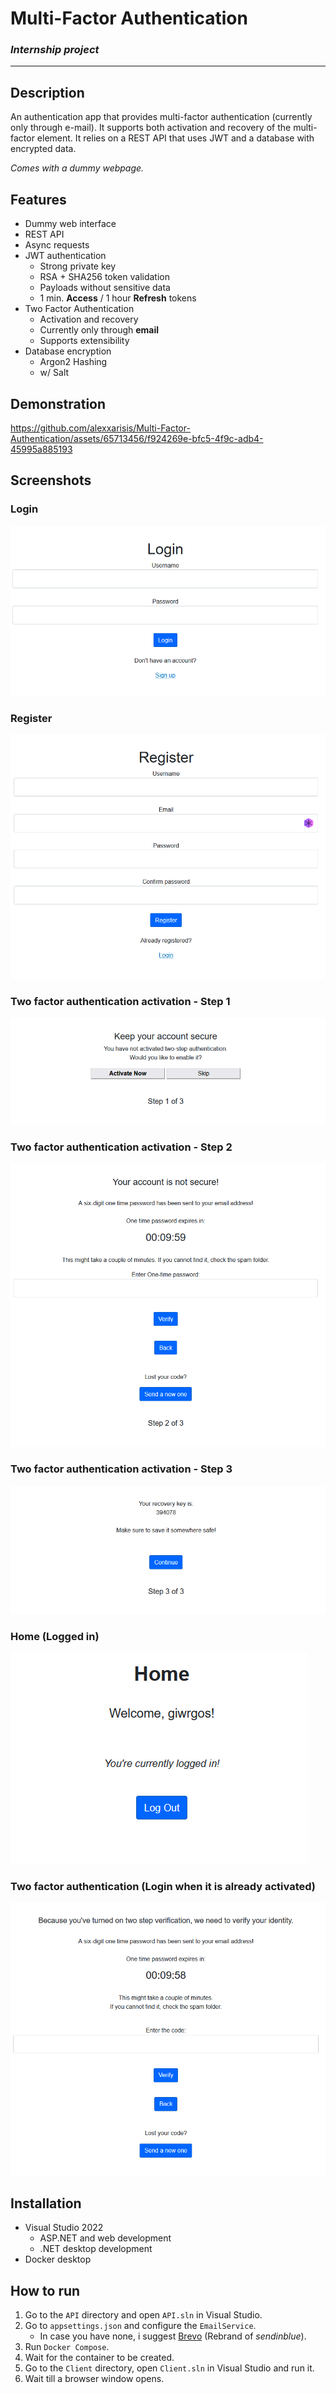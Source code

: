 # Multi-Factor Authentication

### *Internship project*
---

## Description

An authentication app that provides multi-factor authentication (currently only through e-mail).
It supports both activation and recovery of the multi-factor element.
It relies on a REST API that uses JWT and a database with encrypted data.

*Comes with a dummy webpage.*

## Features
* Dummy web interface
* REST API
* Async requests
* JWT authentication
    - Strong private key
    - RSA + SHA256 token validation
    - Payloads without sensitive data
    - 1 min. **Access** / 1 hour **Refresh** tokens
* Two Factor Authentication
    - Activation and recovery
    - Currently only through **email**
    - Supports extensibility
* Database encryption 
    - Argon2 Hashing
    - w/ Salt

## Demonstration

https://github.com/alexxarisis/Multi-Factor-Authentication/assets/65713456/f924269e-bfc5-4f9c-adb4-45995a885193

## Screenshots

### Login
![Login](assets/login.png)

### Register
![Register](assets/register.png)

### Two factor authentication activation - Step 1
![Two factor authentication - Step 1](assets/mfa1.png)

### Two factor authentication activation - Step 2
![Two factor authentication - Step 2](assets/mfa2.png)

### Two factor authentication activation - Step 3
![Two factor authentication - Step 3](assets/mfa3.png)

### Home (Logged in)
![Home](assets/home.png)

### Two factor authentication (Login when it is already activated)
![Alt text](assets/mfa_login.png)

## Installation

* Visual Studio 2022
    - ASP.NET and web development
    - .NET desktop development
* Docker desktop

## How to run

1. Go to the `API` directory and open `API.sln` in Visual Studio.
2. Go to `appsettings.json` and configure the `EmailService`.
    - In case you have none, i suggest [Brevo](https://www.brevo.com/) (Rebrand of *sendinblue*).
3. Run `Docker Compose`.
4. Wait for the container to be created.
5. Go to the `Client` directory, open `Client.sln` in Visual Studio and run it.
6. Wait till a browser window opens.
